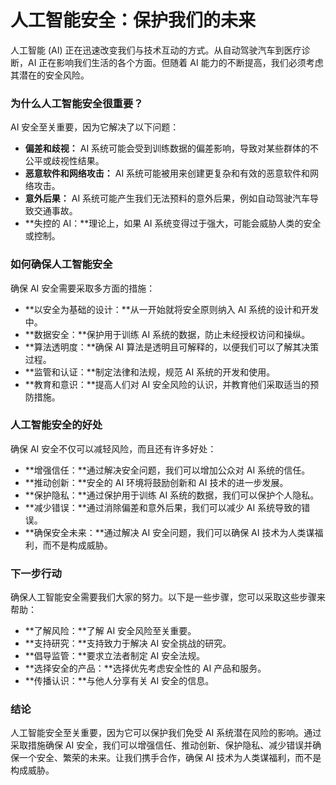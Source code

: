 # 人工智能安全：保护我们的未来

人工智能 (AI) 正在迅速改变我们与技术互动的方式。从自动驾驶汽车到医疗诊断，AI 正在影响我们生活的各个方面。但随着 AI 能力的不断提高，我们必须考虑其潜在的安全风险。

### 为什么人工智能安全很重要？

AI 安全至关重要，因为它解决了以下问题：

- **偏差和歧视：** AI 系统可能会受到训练数据的偏差影响，导致对某些群体的不公平或歧视性结果。
- **恶意软件和网络攻击：** AI 系统可能被用来创建更复杂和有效的恶意软件和网络攻击。
- **意外后果：** AI 系统可能产生我们无法预料的意外后果，例如自动驾驶汽车导致交通事故。
- **失控的 AI：**理论上，如果 AI 系统变得过于强大，可能会威胁人类的安全或控制。

### 如何确保人工智能安全

确保 AI 安全需要采取多方面的措施：

- **以安全为基础的设计：**从一开始就将安全原则纳入 AI 系统的设计和开发中。
- **数据安全：**保护用于训练 AI 系统的数据，防止未经授权访问和操纵。
- **算法透明度：**确保 AI 算法是透明且可解释的，以便我们可以了解其决策过程。
- **监管和认证：**制定法律和法规，规范 AI 系统的开发和使用。
- **教育和意识：**提高人们对 AI 安全风险的认识，并教育他们采取适当的预防措施。

### 人工智能安全的好处

确保 AI 安全不仅可以减轻风险，而且还有许多好处：

- **增强信任：**通过解决安全问题，我们可以增加公众对 AI 系统的信任。
- **推动创新：**安全的 AI 环境将鼓励创新和 AI 技术的进一步发展。
- **保护隐私：**通过保护用于训练 AI 系统的数据，我们可以保护个人隐私。
- **减少错误：**通过消除偏差和意外后果，我们可以减少 AI 系统导致的错误。
- **确保安全未来：**通过解决 AI 安全问题，我们可以确保 AI 技术为人类谋福利，而不是构成威胁。

### 下一步行动

确保人工智能安全需要我们大家的努力。以下是一些步骤，您可以采取这些步骤来帮助：

- **了解风险：**了解 AI 安全风险至关重要。
- **支持研究：**支持致力于解决 AI 安全挑战的研究。
- **倡导监管：**要求立法者制定 AI 安全法规。
- **选择安全的产品：**选择优先考虑安全性的 AI 产品和服务。
- **传播认识：**与他人分享有关 AI 安全的信息。

### 结论

人工智能安全至关重要，因为它可以保护我们免受 AI 系统潜在风险的影响。通过采取措施确保 AI 安全，我们可以增强信任、推动创新、保护隐私、减少错误并确保一个安全、繁荣的未来。让我们携手合作，确保 AI 技术为人类谋福利，而不是构成威胁。
